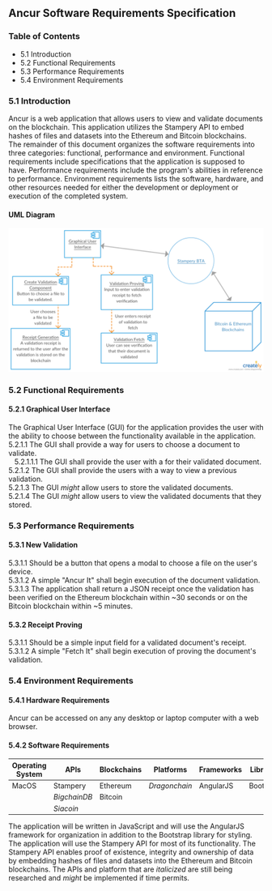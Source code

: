 ## Ancur Software Requirements Specification  

### Table of Contents
* 5.1 Introduction
* 5.2 Functional Requirements
* 5.3 Performance Requirements
* 5.4 Environment Requirements

### 5.1 Introduction  
Ancur is a web application that allows users to view and validate documents on the blockchain.
This application utilizes the Stampery API to embed hashes of files and datasets into the Ethereum and Bitcoin blockchains.   
The remainder of this document organizes the software requirements into three categories: functional, performance and environment. Functional requirements include specifications that the application is supposed to have. Performance requirements include the program's abilities in reference to performance. Environment requirements lists the software, hardware, and other resources needed for either the development or deployment or execution of the completed system.  
#### UML Diagram  
![](/documents/diagrams/ancur-uml-diagram.jpg)  

### 5.2 Functional Requirements
#### 5.2.1 Graphical User Interface  
The Graphical User Interface (GUI) for the application provides the user with the ability to choose between the functionality available in the application.  
5.2.1.1 The GUI shall provide a way for users to choose a document to validate.  
&nbsp;&nbsp; 5.2.1.1.1 The GUI shall provide the user with a for their validated document.  
5.2.1.2 The GUI shall provide the users with a way to view a previous validation.  
5.2.1.3 The GUI *might* allow users to store the validated documents.  
5.2.1.4 The GUI *might* allow users to view the validated documents that they stored.  

### 5.3 Performance Requirements  
#### 5.3.1 New Validation  
5.3.1.1 Should be a button that opens a modal to choose a file on the user's device.  
5.3.1.2 A simple "Ancur It" shall begin execution of the document validation.  
5.3.1.3 The application shall return a JSON receipt once the validation has been verified on the Ethereum blockchain within ~30 seconds or on the Bitcoin blockchain within ~5 minutes.
#### 5.3.2 Receipt Proving  
5.3.1.1 Should be a simple input field for a validated document's receipt.  
5.3.1.2 A simple "Fetch It" shall begin execution of proving the document's validation.  

### 5.4 Environment Requirements  
#### 5.4.1 Hardware Requirements  
Ancur can be accessed on any any desktop or laptop computer with a web browser.  
#### 5.4.2 Software Requirements  
Operating System | APIs | Blockchains | Platforms | Frameworks | Libraries
--- | --- | --- | --- | --- | ---
MacOS | Stampery | Ethereum | *Dragonchain* | AngularJS | Bootstrap
|  | *BigchainDB* | Bitcoin |  |
|  | *Siacoin* |  |  |  |  

The application will be written in JavaScript and will use the AngularJS framework for organization in addition to the Bootstrap library for styling. The application will use the Stampery API for most of its functionality. The Stampery API enables proof of existence, integrity and ownership of data by embedding hashes of files and datasets into the Ethereum and Bitcoin blockchains. The APIs and platform that are *italicized* are still being researched and *might* be implemented if time permits.
